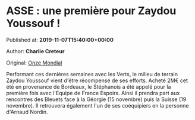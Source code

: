 
# ASSE : une première pour Zaydou Youssouf !

Published at: **2019-11-07T15:40:00+00:00**

Author: **Charlie Creteur**

Original: [Onze Mondial](http://www.onzemondial.com/selections/asse-une-premiere-pour-zaydou-youssouf-201891)

Performant ces dernières semaines avec les Verts, le milieu de terrain Zaydou Youssouf vient d'être récompensé de ses efforts. Acheté 2M€ cet été en provenance de Bordeaux, le Stéphanois a été appelé pour la première fois avec l'Equipe de France Espoirs. Ainsi il prendra part aux rencontres des Bleuets face à la Géorgie (15 novembre) puis la Suisse (19 novembre). Il retrouvera également l'un de ses coéquipiers en la personne d'Arnaud Nordin.
